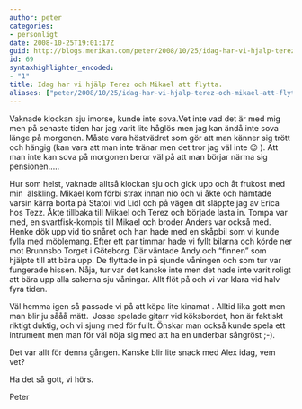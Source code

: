 ```yaml
---
author: peter
categories:
- personligt
date: 2008-10-25T19:01:17Z
guid: http://blogs.merikan.com/peter/2008/10/25/idag-har-vi-hjalp-terez-och-mikael-att-flytta-2/
id: 69
syntaxhighlighter_encoded:
- "1"
title: Idag har vi hjälp Terez och Mikael att flytta.
aliases: ["peter/2008/10/25/idag-har-vi-hjalp-terez-och-mikael-att-flytta/"]
---
```


Vaknade klockan sju imorse, kunde inte sova.Vet inte vad det är med mig men på senaste tiden har jag varit lite håglös men jag kan ändå inte sova länge på morgonen. Måste vara höstvädret som gör att man känner sig trött och hängig (kan vara att man inte tränar men det tror jag väl inte 😉 ). Att man inte kan sova på morgonen beror väl på att man börjar närma sig pensionen…..

Hur som helst, vaknade alltså klockan sju och gick upp och åt frukost med min  älskling. Mikael kom förbi strax innan nio och vi åkte och hämtade varsin kärra borta på Statoil vid Lidl och på vägen dit släppte jag av Erica hos Tezz. Åkte tillbaka till Mikael och Terez och började lasta in. Tompa var med, en svartfisk-kompis till Mikael och broder Anders var också med. Henke dök upp vid tio snåret och han hade med en skåpbil som vi kunde fylla med möblemang. Efter ett par timmar hade vi fyllt bilarna och körde ner mot Brunnsbo Torget i Göteborg. Där väntade Andy och “finnen” som hjälpte till att bära upp. De flyttade in på sjunde våningen och som tur var fungerade hissen. Nåja, tur var det kanske inte men det hade inte varit roligt att bära upp alla sakerna sju våningar. Allt flöt på och vi var klara vid halv fyra tiden.

Väl hemma igen så passade vi på att köpa lite kinamat . Alltid lika gott men man blir ju sååå mätt.  Josse spelade gitarr vid köksbordet, hon är faktiskt riktigt duktig, och vi sjung med för fullt. Önskar man också kunde spela ett intrument men man för väl nöja sig med att ha en underbar sångröst ;-).

Det var allt för denna gången. Kanske blir lite snack med Alex idag, vem vet?

Ha det så gott, vi hörs.

Peter
